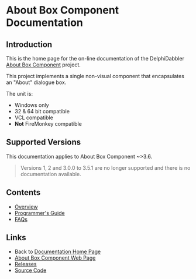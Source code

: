 # About Box Component Documentation

## Introduction

This is the home page for the on-line documentation of the DelphiDabbler [About Box Component](https://delphidabbler.com/software/aboutbox) project.

This project implements a single non-visual component that encapsulates an "About" dialogue box.

The unit is:

* Windows only
* 32 & 64 bit compatible
* VCL compatible
* **Not** FireMonkey compatible

## Supported Versions

This documentation applies to About Box Component ~>3.6.

> Versions 1, 2 and 3.0.0 to 3.5.1 are no longer supported and there is no documentation available.

## Contents

* [Overview](./3.6/Overview.md)
* [Programmer's Guide](./3.6/API.md)
* [FAQs](./faqs.md)

## Links

* Back to [Documentation Home Page](../index.md)
* [About Box Component Web Page](https://delphidabbler.com/software/aboutbox)
* [Releases](https://github.com/ddablib/aboutbox/releases)
* [Source Code](https://github.com/ddablib/aboutbox)
